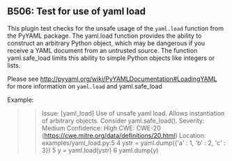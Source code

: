 ## B506: Test for use of yaml load

This plugin test checks for the unsafe usage of the `yaml.load` function
from the PyYAML package. The yaml.load function provides the ability to
construct an arbitrary Python object, which may be dangerous if you
receive a YAML document from an untrusted source. The function
yaml.safe\_load limits this ability to simple Python objects like
integers or lists.

Please see <http://pyyaml.org/wiki/PyYAMLDocumentation#LoadingYAML> for
more information on `yaml.load` and yaml.safe\_load

Example:

>> Issue: [yaml_load] Use of unsafe yaml load. Allows instantiation of
arbitrary objects. Consider yaml.safe_load().
Severity: Medium   Confidence: High
CWE: CWE-20 (https://cwe.mitre.org/data/definitions/20.html)
Location: examples/yaml_load.py:5
4 ystr = yaml.dump({'a' : 1, 'b' : 2, 'c' : 3})
5 y = yaml.load(ystr)
6 yaml.dump(y)